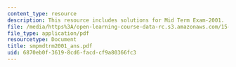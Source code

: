 ```yaml
---
content_type: resource
description: This resource includes solutions for Mid Term Exam-2001.
file: /media/https%3A/open-learning-course-data-rc.s3.amazonaws.com/15-010-economic-analysis-for-business-decisions-fall-2004/6870eb0f36198cd6facdcf9a80366fc3_smpmdtrm2001_ans.pdf
file_type: application/pdf
resourcetype: Document
title: smpmdtrm2001_ans.pdf
uid: 6870eb0f-3619-8cd6-facd-cf9a80366fc3
---
```

